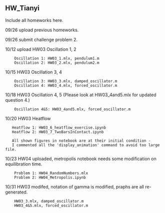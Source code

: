## HW_Tianyi

Include all homeworks here.


09/26 upload previous homeworks.

09/26 submit challenge problem 2.

10/12  upload HW03 Oscillation 1, 2

        Oscillation 1: HW03_1.mlx, pendulum1.m
        Oscillation 2: HW03_2.mlx, pendulum2.m
        
10/15  HW03 Oscillation 3, 4

        Oscillation 3: HW03_3.mlx, damped_oscillator.m
        Oscillation 4: HW03_4.mlx, forced_oscillator.m

10/18  HW03 Oscillation 4, 5 (Please look at HW03_4and5.mlx for updated question 4.)

        Oscillation 4&5: HW03_4and5.mlx, forced_oscillator.m        
        
10/20  HW03 Heatflow
       
       Heatflow 1: HW03_6_heatflow_exercise.ipynb
       Heatflow 2: HW03_7_TwoBarsInContact.ipynb

       All shown figures in notebook are at their initial condition - 
       I commented all the 'display_animation' command to avoid too large file.
       
 10/23  HW04 uploaded, metropolis notebook needs some modification on equilibration time.
        
        Problem 1: HW04_RandomNumbers.mlx
        Problem 2: HW04_Metropolis.ipynb
        
 10/31  HW03 modifed, notation of gamma is modified, praphs are all re-generated.
        
        HW03_3.mlx, damped_oscillator.m
        HW03_4&5.mlx, forced_oscillator.m
